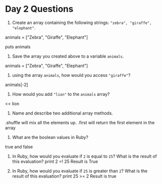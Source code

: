 # Day 2 Questions

1. Create an array containing the following strings: `"zebra", "giraffe", "elephant"`.

animals = ["Zebra", "Giraffe", "Elephant"]

puts animals

1. Save the array you created above to a variable `animals`.

animals = ["Zebra", "Giraffe", "Elephant"]

1. using the array `animals`, how would you access `"giraffe"`?

animals[-2]

1. How would you add `"lion"` to the `animals` array?

<< lion

1. Name and describe two additional array methods.

.shuffle will mix all the elements up.
.first will return the first element in the array

1. What are the boolean values in Ruby?

true and false

1. In Ruby, how would you evaluate if `2` is equal to `25`? What is the result of this evaluation?
print 2 =! 25
Result is True

1. In Ruby, how would you evaluate if `25` is greater than `2`? What is the result of this evaluation?
print 25 >= 2
Result is true
